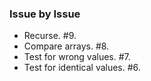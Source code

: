 ### Issue by Issue

 * Recurse. #9.
 * Compare arrays. #8.
 * Test for wrong values. #7.
 * Test for identical values. #6.
